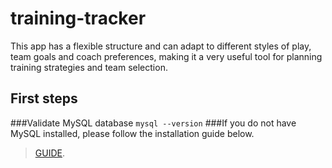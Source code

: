 # training-tracker
This app has a flexible structure and can adapt to different styles of play, team goals and coach preferences, making it a very useful tool for planning training strategies and team selection.

## First steps
###Validate MySQL database 
`mysql --version`
###If you do not have MySQL installed, please follow the installation guide below.
> [GUIDE]([https://github.com/melisource/fury_go-mini#supported-tags](https://www.devart.com/dbforge/mysql/how-to-install-mysql-on-macos/)).


